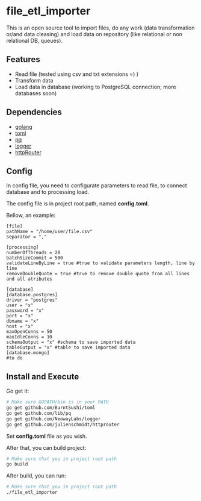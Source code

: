 # file_etl_importer

This is an open source tool to import files, do any work (data transformation or/and data cleasing) and load data on repository (like relational or non relational DB, queues).

## Features

- Read file (tested using csv and txt extensions =) )
- Transform data
- Load data in database (working to PostgreSQL connection; more databases soon)

## Dependencies

- [golang](https://golang.org/)
- [toml](https://github.com/BurntSushi/toml)
- [pq](https://github.com/lib/pq)
- [logger](https://github.com/NeowayLabs/logger)
- [httpRouter](https://github.com/julienschmidt/httprouter)

## Config

In config file, you need to configurate parameters to read file, to connect database and to processing load.

The config file is in project root path, named **config.toml**.

Bellow, an example:
```
[file]
pathName = "/home/user/file.csv"
separator = ","

[processing]
numberOfThreads = 20
batchSizeCommit = 500
validateLineByLine = true #true to validate parameters length, line by line
removeDoubleQuote = true #true to remove double quote from all lines and all atributes

[database]
[database.postgres]
driver = "postgres"
user = "x"
password = "x"
port = "x"
dbname = "x"
host = "x"
maxOpenConns = 50
maxIdleConns = 10
schemaOutput = "x" #schema to save imported data
tableOutput = "x" #table to save imported data
[database.mongo]
#to do
```

## Install and Execute

Go get it:
```sh
# Make sure GOPATH/bin is in your PATH
go get github.com/BurntSushi/toml
go get github.com/lib/pq
go get github.com/NeowayLabs/logger
go get github.com/julienschmidt/httprouter
```

Set **config.toml** file as you wish.

After that, you can build project:
```sh
# Make sure that you in project root path
go build
```

After build, you can run:
```sh
# Make sure that you in project root path
./file_etl_importer
```
